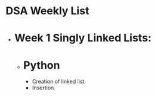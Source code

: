 # DSA Weekly List

- # Week 1 Singly Linked Lists:

  - # Python
    - Creation of linked list.
    - Insertion
